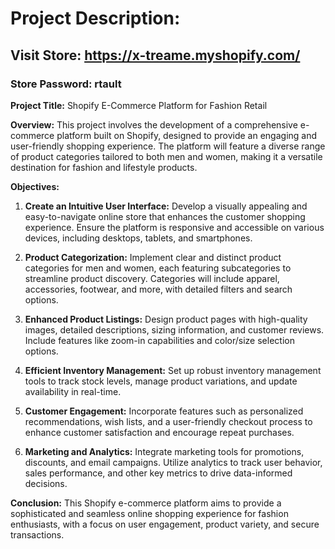 
# Project Description:
## Visit Store: https://x-treame.myshopify.com/
### Store Password: rtault

**Project Title:** Shopify E-Commerce Platform for Fashion Retail

**Overview:**
This project involves the development of a comprehensive e-commerce platform built on Shopify, designed to provide an engaging and user-friendly shopping experience. The platform will feature a diverse range of product categories tailored to both men and women, making it a versatile destination for fashion and lifestyle products.

**Objectives:**
1. **Create an Intuitive User Interface:** Develop a visually appealing and easy-to-navigate online store that enhances the customer shopping experience. Ensure the platform is responsive and accessible on various devices, including desktops, tablets, and smartphones.
   
2. **Product Categorization:** Implement clear and distinct product categories for men and women, each featuring subcategories to streamline product discovery. Categories will include apparel, accessories, footwear, and more, with detailed filters and search options.

3. **Enhanced Product Listings:** Design product pages with high-quality images, detailed descriptions, sizing information, and customer reviews. Include features like zoom-in capabilities and color/size selection options.



5. **Efficient Inventory Management:** Set up robust inventory management tools to track stock levels, manage product variations, and update availability in real-time.

6. **Customer Engagement:** Incorporate features such as personalized recommendations, wish lists, and a user-friendly checkout process to enhance customer satisfaction and encourage repeat purchases.

7. **Marketing and Analytics:** Integrate marketing tools for promotions, discounts, and email campaigns. Utilize analytics to track user behavior, sales performance, and other key metrics to drive data-informed decisions.



**Conclusion:**
This Shopify e-commerce platform aims to provide a sophisticated and seamless online shopping experience for fashion enthusiasts, with a focus on user engagement, product variety, and secure transactions.

